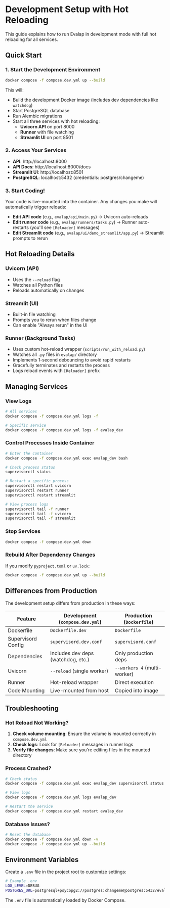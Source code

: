 # Development Setup with Hot Reloading

This guide explains how to run Evalap in development mode with full hot reloading for all services.

## Quick Start

### 1. Start the Development Environment

```bash
docker compose -f compose.dev.yml up --build
```

This will:
- Build the development Docker image (includes dev dependencies like `watchdog`)
- Start PostgreSQL database
- Run Alembic migrations
- Start all three services with hot reloading:
  - **Uvicorn API** on port 8000
  - **Runner** with file watching
  - **Streamlit UI** on port 8501

### 2. Access Your Services

- **API**: http://localhost:8000
- **API Docs**: http://localhost:8000/docs
- **Streamlit UI**: http://localhost:8501
- **PostgreSQL**: localhost:5432 (credentials: postgres/changeme)

### 3. Start Coding!

Your code is live-mounted into the container. Any changes you make will automatically trigger reloads:

- **Edit API code** (e.g., `evalap/api/main.py`) → Uvicorn auto-reloads
- **Edit runner code** (e.g., `evalap/runners/tasks.py`) → Runner auto-restarts (you'll see `[Reloader]` messages)
- **Edit Streamlit code** (e.g., `evalap/ui/demo_streamlit/app.py`) → Streamlit prompts to rerun

## Hot Reloading Details

### Uvicorn (API)
- Uses the `--reload` flag
- Watches all Python files
- Reloads automatically on changes

### Streamlit (UI)
- Built-in file watching
- Prompts you to rerun when files change
- Can enable "Always rerun" in the UI

### Runner (Background Tasks)
- Uses custom hot-reload wrapper (`scripts/run_with_reload.py`)
- Watches all `.py` files in `evalap/` directory
- Implements 1-second debouncing to avoid rapid restarts
- Gracefully terminates and restarts the process
- Logs reload events with `[Reloader]` prefix

## Managing Services

### View Logs

```bash
# All services
docker compose -f compose.dev.yml logs -f

# Specific service
docker compose -f compose.dev.yml logs -f evalap_dev
```

### Control Processes Inside Container

```bash
# Enter the container
docker compose -f compose.dev.yml exec evalap_dev bash

# Check process status
supervisorctl status

# Restart a specific process
supervisorctl restart uvicorn
supervisorctl restart runner
supervisorctl restart streamlit

# View process logs
supervisorctl tail -f runner
supervisorctl tail -f uvicorn
supervisorctl tail -f streamlit
```

### Stop Services

```bash
docker compose -f compose.dev.yml down
```

### Rebuild After Dependency Changes

If you modify `pyproject.toml` or `uv.lock`:

```bash
docker compose -f compose.dev.yml up --build
```

## Differences from Production

The development setup differs from production in these ways:

| Feature | Development (`compose.dev.yml`) | Production (`Dockerfile`) |
|---------|--------------------------------|---------------------------|
| Dockerfile | `Dockerfile.dev` | `Dockerfile` |
| Supervisord Config | `supervisord.dev.conf` | `supervisord.conf` |
| Dependencies | Includes dev deps (watchdog, etc.) | Only production deps |
| Uvicorn | `--reload` (single worker) | `--workers 4` (multi-worker) |
| Runner | Hot-reload wrapper | Direct execution |
| Code Mounting | Live-mounted from host | Copied into image |

## Troubleshooting

### Hot Reload Not Working?

1. **Check volume mounting**: Ensure the volume is mounted correctly in `compose.dev.yml`
2. **Check logs**: Look for `[Reloader]` messages in runner logs
3. **Verify file changes**: Make sure you're editing files in the mounted directory

### Process Crashed?

```bash
# Check status
docker compose -f compose.dev.yml exec evalap_dev supervisorctl status

# View logs
docker compose -f compose.dev.yml logs evalap_dev

# Restart the service
docker compose -f compose.dev.yml restart evalap_dev
```

### Database Issues?

```bash
# Reset the database
docker compose -f compose.dev.yml down -v
docker compose -f compose.dev.yml up --build
```

## Environment Variables

Create a `.env` file in the project root to customize settings:

```bash
# Example .env
LOG_LEVEL=DEBUG
POSTGRES_URL=postgresql+psycopg2://postgres:changeme@postgres:5432/evalap_dev
```

The `.env` file is automatically loaded by Docker Compose.
